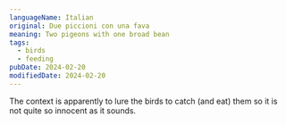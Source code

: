 ```yaml
---
languageName: Italian
original: Due piccioni con una fava
meaning: Two pigeons with one broad bean
tags:
  - birds
  - feeding
pubDate: 2024-02-20
modifiedDate: 2024-02-20
---
```


The context is apparently to lure the birds to catch (and eat) them so it is not quite
so innocent as it sounds.
